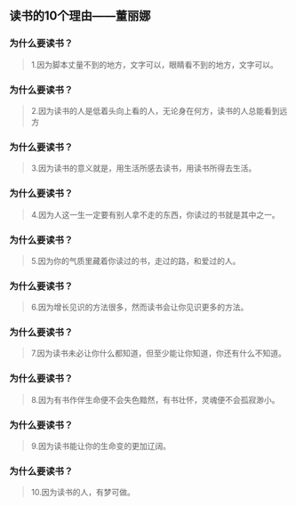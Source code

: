 ## 读书的10个理由——董丽娜

### 为什么要读书？

>1.因为脚本丈量不到的地方，文字可以，眼睛看不到的地方，文字可以。

### 为什么要读书？

>2.因为读书的人是低着头向上看的人，无论身在何方，读书的人总能看到远方

### 为什么要读书？

>3.因为读书的意义就是，用生活所感去读书，用读书所得去生活。

### 为什么要读书？

> 4.因为人这一生一定要有别人拿不走的东西，你读过的书就是其中之一。

### 为什么要读书？

> 5.因为你的气质里藏着你读过的书，走过的路，和爱过的人。

### 为什么要读书？

> 6.因为增长见识的方法很多，然而读书会让你见识更多的方法。

### 为什么要读书？

> 7.因为读书未必让你什么都知道，但至少能让你知道，你还有什么不知道。

### 为什么要读书？

> 8.因为有书作伴生命便不会失色黯然，有书壮怀，灵魂便不会孤寂渺小。

### 为什么要读书？

> 9.因为读书能让你的生命变的更加辽阔。

### 为什么要读书？

> 10.因为读书的人，有梦可做。